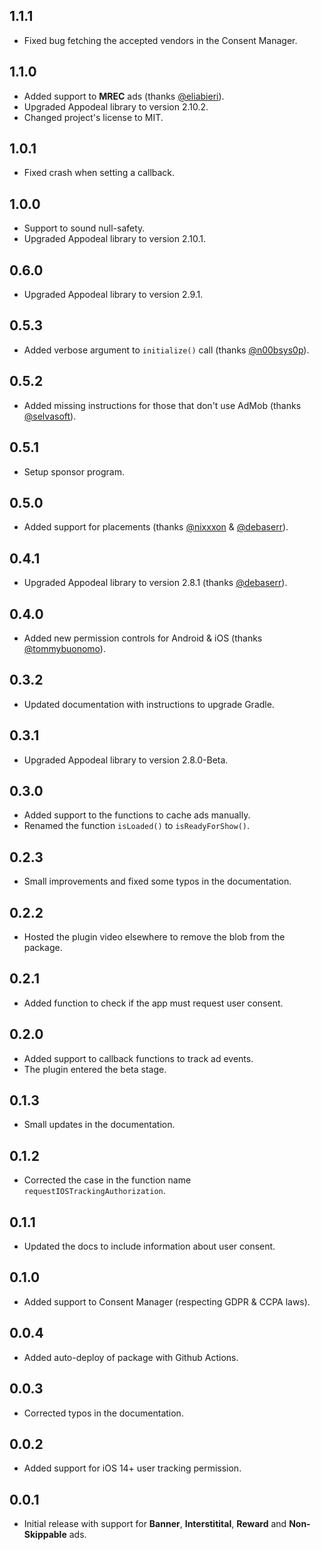 ## 1.1.1

* Fixed bug fetching the accepted vendors in the Consent Manager.

## 1.1.0

* Added support to __MREC__ ads (thanks [@eliabieri](https://github.com/eliabieri)).
* Upgraded Appodeal library to version 2.10.2.
* Changed project's license to MIT.

## 1.0.1

* Fixed crash when setting a callback.

## 1.0.0

* Support to sound null-safety.
* Upgraded Appodeal library to version 2.10.1.

## 0.6.0

* Upgraded Appodeal library to version 2.9.1.

## 0.5.3

* Added verbose argument to `initialize()` call (thanks [@n00bsys0p](https://github.com/n00bsys0p)).

## 0.5.2

* Added missing instructions for those that don't use AdMob (thanks [@selvasoft](https://github.com/selvasoft)).

## 0.5.1

* Setup sponsor program.

## 0.5.0

* Added support for placements (thanks [@nixxxon](https://github.com/nixxxon) & [@debaserr](https://github.com/debaserr)).

## 0.4.1

* Upgraded Appodeal library to version 2.8.1 (thanks [@debaserr](https://github.com/debaserr)).

## 0.4.0

* Added new permission controls for Android & iOS (thanks [@tommybuonomo](https://github.com/tommybuonomo)).

## 0.3.2

* Updated documentation with instructions to upgrade Gradle.

## 0.3.1

* Upgraded Appodeal library to version 2.8.0-Beta.

## 0.3.0

* Added support to the functions to cache ads manually.
* Renamed the function `isLoaded()` to `isReadyForShow()`.

## 0.2.3

* Small improvements and fixed some typos in the documentation.

## 0.2.2

* Hosted the plugin video elsewhere to remove the blob from the package.

## 0.2.1

* Added function to check if the app must request user consent.

## 0.2.0

* Added support to callback functions to track ad events.
* The plugin entered the beta stage.

## 0.1.3

* Small updates in the documentation.

## 0.1.2

* Corrected the case in the function name `requestIOSTrackingAuthorization`.

## 0.1.1

* Updated the docs to include information about user consent.

## 0.1.0

* Added support to Consent Manager (respecting GDPR & CCPA laws).

## 0.0.4

* Added auto-deploy of package with Github Actions.

## 0.0.3

* Corrected typos in the documentation.

## 0.0.2

* Added support for iOS 14+ user tracking permission.

## 0.0.1

* Initial release with support for __Banner__, __Interstitital__, __Reward__ and __Non-Skippable__ ads.
